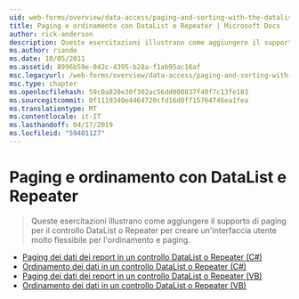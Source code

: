 ```yaml
---
uid: web-forms/overview/data-access/paging-and-sorting-with-the-datalist-and-repeater/index
title: Paging e ordinamento con DataList e Repeater | Microsoft Docs
author: rick-anderson
description: Queste esercitazioni illustrano come aggiungere il supporto di paging per il controllo DataList o Repeater per creare un'interfaccia utente molto flessibile per l'ordinamento e paging.
ms.author: riande
ms.date: 10/05/2011
ms.assetid: 8996b59e-042c-4395-b28a-f1ab95ac16af
msc.legacyurl: /web-forms/overview/data-access/paging-and-sorting-with-the-datalist-and-repeater
msc.type: chapter
ms.openlocfilehash: 59c0a820e30f302ac56dd000837f40f7c13fe183
ms.sourcegitcommit: 0f1119340e4464720cfd16d0ff15764746ea1fea
ms.translationtype: MT
ms.contentlocale: it-IT
ms.lasthandoff: 04/17/2019
ms.locfileid: "59401127"
---
```

# <a name="paging-and-sorting-with-the-datalist-and-repeater"></a>Paging e ordinamento con DataList e Repeater

> Queste esercitazioni illustrano come aggiungere il supporto di paging per il controllo DataList o Repeater per creare un'interfaccia utente molto flessibile per l'ordinamento e paging.


- [Paging dei dati dei report in un controllo DataList o Repeater (C#)](paging-report-data-in-a-datalist-or-repeater-control-cs.md)
- [Ordinamento dei dati in un controllo DataList o Repeater (C#)](sorting-data-in-a-datalist-or-repeater-control-cs.md)
- [Paging dei dati dei report in un controllo DataList o Repeater (VB)](paging-report-data-in-a-datalist-or-repeater-control-vb.md)
- [Ordinamento dei dati in un controllo DataList o Repeater (VB)](sorting-data-in-a-datalist-or-repeater-control-vb.md)
